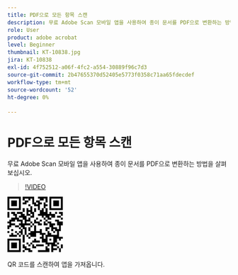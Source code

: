 ```yaml
---
title: PDF으로 모든 항목 스캔
description: 무료 Adobe Scan 모바일 앱을 사용하여 종이 문서를 PDF으로 변환하는 방법을 살펴보십시오
role: User
product: adobe acrobat
level: Beginner
thumbnail: KT-10838.jpg
jira: KT-10838
exl-id: 4f752512-a06f-4fc2-a554-30889f96c7d3
source-git-commit: 2b47655370d52405e5773f0358c71aa65fdecdef
workflow-type: tm+mt
source-wordcount: '52'
ht-degree: 0%

---
```


# PDF으로 모든 항목 스캔

무료 Adobe Scan 모바일 앱을 사용하여 종이 문서를 PDF으로 변환하는 방법을 살펴보십시오.

>[!VIDEO](https://video.tv.adobe.com/v/3409254?quality=12&learn=on&hidetitle=true)

![QR 코드](../assets/Scanqrcode.jpg)

QR 코드를 스캔하여 앱을 가져옵니다.
